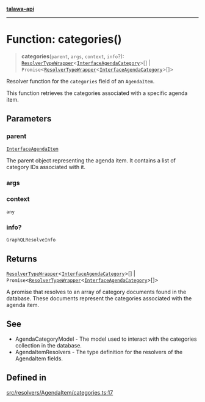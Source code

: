 [**talawa-api**](../../../../README.md)

***

# Function: categories()

> **categories**(`parent`, `args`, `context`, `info`?): [`ResolverTypeWrapper`](../../../../types/generatedGraphQLTypes/type-aliases/ResolverTypeWrapper.md)\<[`InterfaceAgendaCategory`](../../../../models/AgendaCategory/interfaces/InterfaceAgendaCategory.md)\>[] \| `Promise`\<[`ResolverTypeWrapper`](../../../../types/generatedGraphQLTypes/type-aliases/ResolverTypeWrapper.md)\<[`InterfaceAgendaCategory`](../../../../models/AgendaCategory/interfaces/InterfaceAgendaCategory.md)\>[]\>

Resolver function for the `categories` field of an `AgendaItem`.

This function retrieves the categories associated with a specific agenda item.

## Parameters

### parent

[`InterfaceAgendaItem`](../../../../models/AgendaItem/interfaces/InterfaceAgendaItem.md)

The parent object representing the agenda item. It contains a list of category IDs associated with it.

### args

### context

`any`

### info?

`GraphQLResolveInfo`

## Returns

[`ResolverTypeWrapper`](../../../../types/generatedGraphQLTypes/type-aliases/ResolverTypeWrapper.md)\<[`InterfaceAgendaCategory`](../../../../models/AgendaCategory/interfaces/InterfaceAgendaCategory.md)\>[] \| `Promise`\<[`ResolverTypeWrapper`](../../../../types/generatedGraphQLTypes/type-aliases/ResolverTypeWrapper.md)\<[`InterfaceAgendaCategory`](../../../../models/AgendaCategory/interfaces/InterfaceAgendaCategory.md)\>[]\>

A promise that resolves to an array of category documents found in the database. These documents represent the categories associated with the agenda item.

## See

 - AgendaCategoryModel - The model used to interact with the categories collection in the database.
 - AgendaItemResolvers - The type definition for the resolvers of the AgendaItem fields.

## Defined in

[src/resolvers/AgendaItem/categories.ts:17](https://github.com/Suyash878/talawa-api/blob/b5a9d8b4a1ea678a3d6f5b710b3721f91a3052fc/src/resolvers/AgendaItem/categories.ts#L17)
